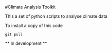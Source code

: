 #Climate Analysis Toolkit

This a set of python scripts to analyse climate data

To install a copy of this code 

```git pull ```

** In development **
